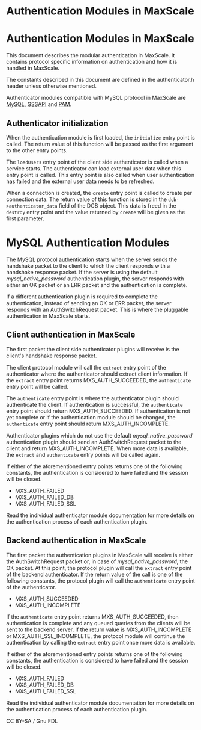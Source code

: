 
# Authentication Modules in MaxScale

# Authentication Modules in MaxScale


This document describes the modular authentication in MaxScale. It contains
protocol specific information on authentication and how it is handled in
MaxScale.


The constants described in this document are defined in the authenticator.h
header unless otherwise mentioned.


Authenticator modules compatible with MySQL protocol in MaxScale are
[MySQL](mariadb-maxscale-23-mysql-authenticator.md), [GSSAPI](../../mariadb-maxscale-21-06/README.md) and
[PAM](mariadb-maxscale-23-pam-authenticator.md).


## Authenticator initialization


When the authentication module is first loaded, the `initialize` entry point is
called. The return value of this function will be passed as the first argument
to the other entry points.


The `loadUsers` entry point of the client side authenticator is called when a
service starts. The authenticator can load external user data when this entry
point is called. This entry point is also called when user authentication has
failed and the external user data needs to be refreshed.


When a connection is created, the `create` entry point is called to create per
connection data. The return value of this function is stored in the
`dcb->authenticator_data` field of the DCB object. This data is freed in the
`destroy` entry point and the value returned by `create` will be given as the
first parameter.


# MySQL Authentication Modules


The MySQL protocol authentication starts when the server sends the handshake
packet to the client to which the client responds with a handshake response
packet. If the server is using the default *mysql_native_password*
authentication plugin, the server responds with either an OK packet or an ERR
packet and the authentication is complete.


If a different authentication plugin is required to complete the authentication,
instead of sending an OK or ERR packet, the server responds with an
AuthSwitchRequest packet. This is where the pluggable authentication in MaxScale
starts.


## Client authentication in MaxScale


The first packet the client side authenticator plugins will receive is the
client's handshake response packet.


The client protocol module will call the `extract` entry point of the
authenticator where the authenticator should extract client information. If the
`extract` entry point returns MXS_AUTH_SUCCEEDED, the `authenticate` entry point
will be called.


The `authenticate` entry point is where the authenticator plugin should
authenticate the client. If authentication is successful, the `authenticate`
entry point should return MXS_AUTH_SUCCEEDED. If authentication is not yet
complete or if the authentication module should be changed, the `authenticate`
entry point should return MXS_AUTH_INCOMPLETE.


Authenticator plugins which do not use the default *mysql_native_password*
authentication plugin should send an AuthSwitchRequest packet to the client and
return MXS_AUTH_INCOMPLETE. When more data is available, the `extract` and
`authenticate` entry points will be called again.


If either of the aforementioned entry points returns one of the following
constants, the authentication is considered to have failed and the session will
be closed.


* MXS_AUTH_FAILED
* MXS_AUTH_FAILED_DB
* MXS_AUTH_FAILED_SSL


Read the individual authenticator module documentation for more details on the
authentication process of each authentication plugin.


## Backend authentication in MaxScale


The first packet the authentication plugins in MaxScale will receive is either
the AuthSwitchRequest packet or, in case of *mysql_native_password*, the OK
packet. At this point, the protocol plugin will call the `extract` entry point
of the backend authenticator. If the return value of the call is one of the
following constants, the protocol plugin will call the `authenticate` entry
point of the authenticator.


* MXS_AUTH_SUCCEEDED
* MXS_AUTH_INCOMPLETE


If the `authenticate` entry point returns MXS_AUTH_SUCCEEDED, then
authentication is complete and any queued queries from the clients will be sent
to the backend server. If the return value is MXS_AUTH_INCOMPLETE or
MXS_AUTH_SSL_INCOMPLETE, the protocol module will continue the authentication by
calling the `extract` entry point once more data is available.


If either of the aforementioned entry points returns one of the following
constants, the authentication is considered to have failed and the session will
be closed.


* MXS_AUTH_FAILED
* MXS_AUTH_FAILED_DB
* MXS_AUTH_FAILED_SSL


Read the individual authenticator module documentation for more details on the
authentication process of each authentication plugin.


CC BY-SA / Gnu FDL

